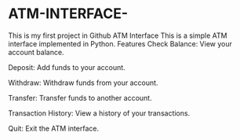 # ATM-INTERFACE-
This is my first project in Github
ATM Interface 
This is a simple ATM interface implemented in Python.
Features
Check Balance: View your account balance.

Deposit: Add funds to your account.

Withdraw: Withdraw funds from your account.

Transfer: Transfer funds to another account.

Transaction History: View a history of your transactions.

Quit: Exit the ATM interface. 
